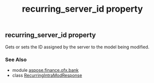 ﻿---
title: recurring_server_id property
second_title: Aspose.Finance for Python via .NET API References
description: 
type: docs
weight: 60
url: /python-net/aspose.finance.ofx.bank/recurringintramodresponse/recurring_server_id/
is_root: false
---

## recurring_server_id property


Gets or sets the ID assigned by the server to the model being modified.

### See Also
* module [aspose.finance.ofx.bank](../../)
* class [RecurringIntraModResponse](/finance/python-net/aspose.finance.ofx.bank/recurringintramodresponse)
